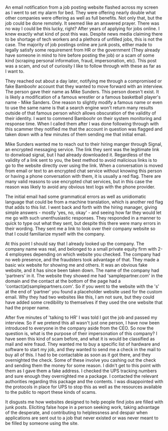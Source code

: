 An email notification from a job posting website flashed across my screen as I went to set my alarm for bed. They were offering nearly double what other companies were offering as well as full benefits. Not only that, but the job could be done remotely. It seemed like an answered prayer. There was no way I could be this lucky, right? After years of applying for jobs online. I knew exactly what kind of post this was. Despite news media claiming there to be shortage of tech workers and a plethora of unfilled jobs, this is not the case. The majority of job postings online are junk posts, either made to legally satisfy some requirement from HR or the government (They already have someone in mind to hire before posting the job) or a scam of some kind (scraping personal information, fraud, impersonation, etc). This post was a scam, and out of curiosity I like to follow through with these as far as I want to. 

They reached out about a day later, notifying me through a compromised or fake Bamboohr account that they wanted to move forward with an interview. The person gave their name as Mike Sunders. This person doesn't exist. It is likely a modification of a famous wrestler or a famous basketball player's name - Mike Sanders. One reason to slightly modify a famous name or even to use the same name is that a search engine won't return many results outside of that famous person which allows obscuration of the validity of their identity. I want to commend Bamboohr on their system monitoring and response time. When I called them after I was done following through with this scammer they notified me that the account in question was flagged and taken down with a few minutes of them sending me that initial email.

Mike Sunders wanted me to reach out to their hiring manger through Signal, an encrypted messaging service. The link they sent was the legitimate link to donwload signal, but I had already downloaded it. Regardless of the validity of a link sent to you, the best method to avoid malicious links is to go to the website directly over using the link. When a conversation is moved from email or text to an encrypted chat service without knowing this person or having a phone conversation with them, it is usually a red flag. There are many valid reasons to use encrypted chat services, but in this case the reason was likely to avoid any obvious text logs with the phone provider. 

The initial email had some grammatical errors as well as unidiomatic language that could be from a machine translation, which is another red flag that adds to this list. I went back and forth with the hiring manager, giving simple answers - mostly 'yes, no, okay' - and seeing how far they would let me go with such unenthusiastic responses. They responded in a manner to quick to type out what they sent, but despite this there were many errors in their wording. They sent me a link to look over their company website so that I could familiarize myself with the company.

At this point I should say that I already looked up the company. The company name was real, and belonged to a small private equity firm with 2-4 employees depending on which website you checked. The company had no web presence, and the fraudsters took advantage of that. They made a basic wix website for showing me and others. It was an obvious fake website, and it has since been taken down. The name of the company had 'partners' in it. The website they showed me had 'samplepartner.com' in the domain and the contact at the bottom of the page had a 'contact(at)samplepartners.com'. So if you went to the website with the 's' at the end of 'partner' you found a placeholder website used for the custom email. Why they had two websites like this, I am not sure, but they could have added some credibility to themselves if they used the one website that had the proper name. 

After five minutes of 'talking to HR' I was told I got the job and passed my interview. So if we pretend this all wasn't just one person, I have now been introduced to everyone in the company aside from the CEO. So now the question is, what is the purpose of their impersonation of this company? I have seen this kind of scam before, and what it is would be classified as mail and wire fraud. They wanted me to buy a specific list of hardware and software to start my job, and they wanted to send me a check in the mail to buy all of this. I had to be contactable as soon as it got there, and they overnighted the check. Some of these involve you cashing out the check and sending them the money for some reason. I didn't get to this point with them as I gave them a fake address. I checked the UPS tracking numbers and sure enough they overnighted me a package. I contacted the relevant authorities regarding this package and the contents. I was disappointed with the protocols in place for UPS to stop this as well as the resources available to the public to report these kinds of scams. 

It disgusts me how websites designed to help people find jobs are filled with junk posts. Eliciting false hope in a person seeking work, taking advantage of the desperate, and contributing to helplessness and despair when applications are sent out to a job that never existed or was never meant to be filled by someone using the site. 
